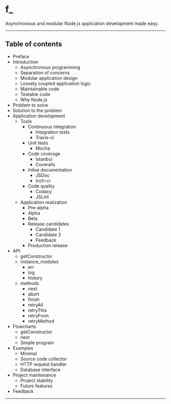 # f_

Asynchronous and modular Node.js application development made easy.

---

## Table of contents

<!--- TABLE_OF_CONTENTS -->
* Preface
* Introduction
  - Asynchronous programming
  - Separation of concerns
  - Modular application design
  - Loosely coupled application logic
  - Maintainable code
  - Testable code
  - Why Node.js
* Problem to solve
* Solution to the problem
* Application development
  - Tools
    + Continuous integration
      * Integration tests
      * Travis-ci
    + Unit tests
      * Mocha
    + Code coverage
      * Istanbul
      * Coveralls
    + Inline documentation
      * JSDoc
      * Inch-ci
    + Code quality
      * Codacy
      * JSLint
  - Application realization
    + Pre-alpha
    + Alpha
    + Beta
    + Release candidates
      * Candidate 1
      * Candidate 2
      * Feedback
    + Production release
* API
  - getConstructor
  - instance_modules
    + err
    + log
    + history
  - methods
    + next
    + abort
    + finish
    + retryAll
    + retryThis
    + retryFrom
    + retryMethod
* Flowcharts
  - getConstructor
  - next
  - Simple program
* Examples
  - Minimal
  - Source code collector
  - HTTP request handler
  - Database interface
* Project maintenance
  - Project stability
  - Future features
* Feedback

<!--- /TABLE_OF_CONTENTS -->

---

<!--- CONTENT -->

<!--- /CONTENT -->